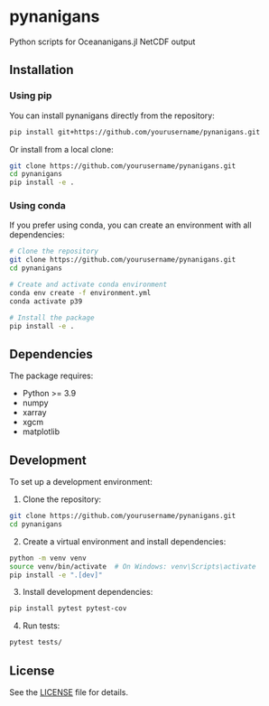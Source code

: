 # pynanigans
Python scripts for Oceananigans.jl NetCDF output

## Installation

### Using pip

You can install pynanigans directly from the repository:

```bash
pip install git+https://github.com/yourusername/pynanigans.git
```

Or install from a local clone:

```bash
git clone https://github.com/yourusername/pynanigans.git
cd pynanigans
pip install -e .
```

### Using conda

If you prefer using conda, you can create an environment with all dependencies:

```bash
# Clone the repository
git clone https://github.com/yourusername/pynanigans.git
cd pynanigans

# Create and activate conda environment
conda env create -f environment.yml
conda activate p39

# Install the package
pip install -e .
```

## Dependencies

The package requires:
- Python >= 3.9
- numpy
- xarray
- xgcm
- matplotlib

## Development

To set up a development environment:

1. Clone the repository:
```bash
git clone https://github.com/yourusername/pynanigans.git
cd pynanigans
```

2. Create a virtual environment and install dependencies:
```bash
python -m venv venv
source venv/bin/activate  # On Windows: venv\Scripts\activate
pip install -e ".[dev]"
```

3. Install development dependencies:
```bash
pip install pytest pytest-cov
```

4. Run tests:
```bash
pytest tests/
```

## License

See the [LICENSE](LICENSE) file for details.


